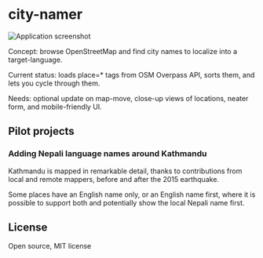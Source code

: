 # city-namer

<img src="http://i.imgur.com/xXSdvdj.png" alt="Application screenshot"/>

Concept: browse OpenStreetMap and find city names to localize into a
target-language.

Current status: loads place=* tags from OSM Overpass API, sorts them, and lets
you cycle through them.

Needs: optional update on map-move, close-up views of locations, neater form, and
mobile-friendly UI.

## Pilot projects

### Adding Nepali language names around Kathmandu

Kathmandu is mapped in remarkable detail, thanks to contributions from local and
remote mappers, before and after the 2015 earthquake.

Some places have an English name only, or an English name first, where it is
possible to support both and potentially show the local Nepali name first.

## License

Open source, MIT license
